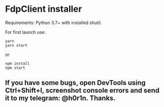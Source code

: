 # FdpClient installer

Requirements: Python 3.7+ with installed shutil.

For first launch use:
```
yarn
yarn start
```
or
```
npm install
npm start
```

## If you have some bugs, open DevTools using Ctrl+Shift+I, screenshot console errors and send it to my telegram: @h0r1n. Thanks.
